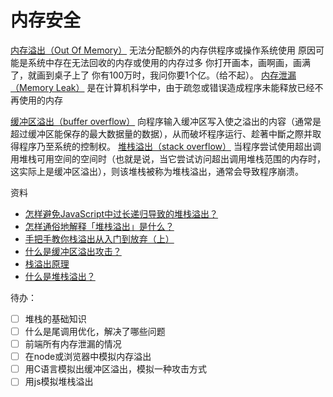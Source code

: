 # 内存安全

[内存溢出（Out Of Memory）](https://en.wikipedia.org/wiki/Out_of_memory)
	无法分配额外的内存供程序或操作系统使用
	原因可能是系统中存在无法回收的内存或使用的内存过多
	你打开画本，画啊画，画满了，就画到桌子上了
	你有100万时，我问你要1个亿。（给不起）。
[内存泄漏（Memory Leak）](https://zh.wikipedia.org/wiki/%E5%86%85%E5%AD%98%E6%B3%84%E6%BC%8F)
	是在计算机科学中，由于疏忽或错误造成程序未能释放已经不再使用的内存

[缓冲区溢出（buffer overflow）](https://zh.wikipedia.org/wiki/%E7%BC%93%E5%86%B2%E5%8C%BA%E6%BA%A2%E5%87%BA)
	向程序输入缓冲区写入使之溢出的内容（通常是超过缓冲区能保存的最大数据量的数据），从而破坏程序运行、趁著中斷之際并取得程序乃至系统的控制权。
[堆栈溢出（stack overflow）](https://en.wikipedia.org/wiki/Stack_overflow)
	当程序尝试使用超出调用堆栈可用空间的空间时（也就是说，当它尝试访问超出调用堆栈范围的内存时，这实际上是缓冲区溢出），则该堆栈被称为堆栈溢出，通常会导致程序崩溃。

资料
- [怎样避免JavaScript中过长递归导致的堆栈溢出？](https://www.zhihu.com/question/30078697)
- [怎样通俗地解释「堆栈溢出」是什么？](https://www.zhihu.com/question/19894869)
- [手把手教你栈溢出从入门到放弃（上）](https://paper.seebug.org/271/)
- [什么是缓冲区溢出攻击？](https://zhuanlan.zhihu.com/p/32473371)
- [栈溢出原理](https://www.jianshu.com/p/58d03dd3680a)
- [什么是堆栈溢出？](https://www.zhihu.com/question/318597423)


待办：
- [ ] 堆栈的基础知识
- [ ] 什么是尾调用优化，解决了哪些问题
- [ ] 前端所有内存泄漏的情况
- [ ] 在node或浏览器中模拟内存溢出
- [ ] 用C语言模拟出缓冲区溢出，模拟一种攻击方式
- [ ] 用js模拟堆栈溢出